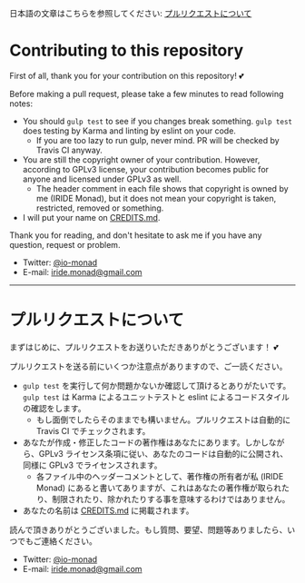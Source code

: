 日本語の文章はこちらを参照してください: [プルリクエストについて](#プルリクエストについて)

# Contributing to this repository

First of all, thank you for your contribution on this repository! :two_hearts:

Before making a pull request, please take a few minutes to read following notes:

- You should `gulp test` to see if you changes break something. `gulp test` does testing by Karma and linting by eslint on your code.
    - If you are too lazy to run gulp, never mind. PR will be checked by Travis CI anyway.
- You are still the copyright owner of your contribution. However, according to GPLv3 license, your contribution becomes public for anyone and licensed under GPLv3 as well.
    - The header comment in each file shows that copyright is owned by me (IRIDE Monad), but it does not mean your copyright is taken, restricted, removed or something.
- I will put your name on [CREDITS.md](CREDITS.md).

Thank you for reading, and don't hesitate to ask me if you have any question, request or problem.

- Twitter: [@io-monad](https://twitter.com/io_monad)
- E-mail: iride.monad@gmail.com

----

# プルリクエストについて

まずはじめに、プルリクエストをお送りいただきありがとうございます！ :two_hearts:

プルリクエストを送る前にいくつか注意点がありますので、ご一読ください。

- `gulp test` を実行して何か問題かないか確認して頂けるとありがたいです。`gulp test` は Karma によるユニットテストと eslint によるコードスタイルの確認をします。
    - もし面倒でしたらそのままでも構いません。プルリクエストは自動的に Travis CI でチェックされます。
- あなたが作成・修正したコードの著作権はあなたにあります。しかしながら、GPLv3 ライセンス条項に従い、あなたのコードは自動的に公開され、同様に GPLv3 でライセンスされます。
    - 各ファイル中のヘッダーコメントとして、著作権の所有者が私 (IRIDE Monad) にあると書いてありますが、これはあなたの著作権が取られたり、制限されたり、除かれたりする事を意味するわけではありません。
- あなたの名前は [CREDITS.md](CREDITS.md) に掲載されます。

読んで頂きありがとうございました。もし質問、要望、問題等ありましたら、いつでもご連絡ください。

- Twitter: [@io-monad](https://twitter.com/io_monad)
- E-mail: iride.monad@gmail.com
